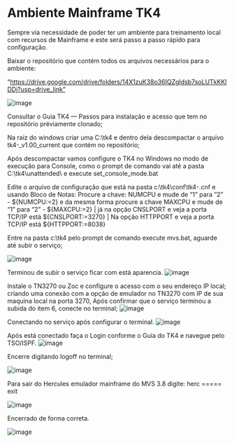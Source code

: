 # Ambiente Mainframe TK4

Sempre via necessidade de poder ter um ambiente para treinamento local com recursos de Mainframe e este será passo a passo rápido para configuração.

Baixar o repositório que contém todos os arquivos necessários para o ambiente:

“https://drive.google.com/drive/folders/14X1zuK38o36IQZgIdsb7soLUTkKKIDDj?usp=drive_link”

![image](https://github.com/MarceloMarquesdeLima/Ambiente_Mainframe_Local_TK4/assets/111276703/344352b1-352f-4926-b538-635fe7f4e99f)


Consultar o Guia TK4 — Passos para instalação e acesso que tem no repositório préviamente clonado;

Na raiz do windows criar uma C:\tk4 e dentro dela descompactar o arquivo tk4-_v1.00_current que contém no repositório;

Após descompactar vamos configure o TK4 no Windows no modo de execução para Console, como o prompt de comando vai até a pasta C:\tk4\unattended\ e execute set_console_mode.bat

Edite o arquivo de configuração que está na pasta c:\tk4\conf\tk4-.cnf e usando Bloco de Notas: Procure a chave: NUMCPU e mude de “1” para “2” - ${NUMCPU:=2} e da mesma forma procure a chave MAXCPU e mude de “1” para “2” - ${MAXCPU:=2} | já na opção CNSLPORT e veja a porta TCP/IP está ${CNSLPORT:=3270} | Na opção HTTPPORT e veja a porta TCP/IP está ${HTTPPORT:=8038}

Entre na pasta c:\tk4 pelo prompt de comando execute mvs.bat, aguarde até subir o serviço;

![image](https://github.com/MarceloMarquesdeLima/Ambiente_Mainframe_Local_TK4/assets/111276703/8cd53a82-607d-44de-9551-797d0ddfce11)

Terminou de subir o serviço ficar com está aparencia.
![image](https://github.com/MarceloMarquesdeLima/Ambiente_Mainframe_Local_TK4/assets/111276703/4d2c673a-1224-4ecf-b5d0-c6aca73bf407)

Instale o TN3270 ou Zoc e configure o acesso com o seu endereço IP local; criando uma conexão com a opção de emulador no TN3270 com IP de sua maquina local na porta 3270, Após confirmar que o serviço terminou a subida do item 6, conecte no terminal;
![image](https://github.com/MarceloMarquesdeLima/Ambiente_Mainframe_Local_TK4/assets/111276703/c9440163-6485-42c6-9567-ed9cf47b641d)

Conectando no serviço após configurar o terminal.
![image](https://github.com/MarceloMarquesdeLima/Ambiente_Mainframe_Local_TK4/assets/111276703/2257c08b-91db-488e-a667-330e974345be)

Após está conectado faça o Login conforme o Guia do TK4 e navegue pelo TSO/ISPF.
![image](https://github.com/MarceloMarquesdeLima/Ambiente_Mainframe_Local_TK4/assets/111276703/ced62593-1ee8-43a8-a04b-ab35c5fb1d17)

Encerre digitando logoff no terminal;

![image](https://github.com/MarceloMarquesdeLima/Ambiente_Mainframe_Local_TK4/assets/111276703/b364d2ca-7e2a-4b73-86e9-1bba2cca241c)

Para sair do Hercules emulador mainframe do MVS 3.8 digite: herc ===== exit

![image](https://github.com/MarceloMarquesdeLima/Ambiente_Mainframe_Local_TK4/assets/111276703/54b52b03-dbb4-402a-a861-93a4677923a1)

Encerrado de forma correta.

![image](https://github.com/MarceloMarquesdeLima/Ambiente_Mainframe_Local_TK4/assets/111276703/cb25f889-be34-409b-b62e-4653e02d6fcf)










